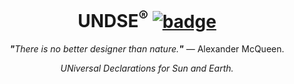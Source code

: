 <h1 align="center">UNDSE<sup>®</sup>&nbsp;<a href="https://github.com/UNDSE/UNDSE/blob/master/LICENSE"><img src="https://img.shields.io/badge/license-Apache-blue.svg" alt="badge"></a></h1>
<p align="center"><i><b>"</b>There is no better designer than nature.<b>"</b></i> — Alexander McQueen.</p>

<p align="center"><i>UNiversal Declarations for Sun and Earth.</i></p>
